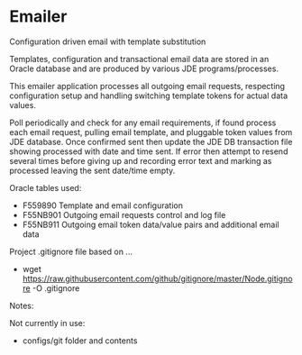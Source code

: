 # Emailer

Configuration driven email with template substitution

Templates, configuration and transactional email data are stored in an Oracle database 
and are produced by various JDE programs/processes. 

This emailer application processes all outgoing email requests, respecting configuration setup 
and handling switching template tokens for actual data values.

Poll periodically and check for any email requirements, if found process each email 
request, pulling email template, and pluggable token values from JDE database. 
Once confirmed sent then update the JDE DB transaction file showing processed with date 
and time sent. If error then attempt to resend several times before giving up and 
recording error text and marking as processed leaving the sent date/time empty.

Oracle tables used:
- F559890     Template and email configuration  
- F55NB901    Outgoing email requests control and log file
- F55NB911    Outgoing email token data/value pairs and additional email data


Project .gitignore file based on ...

- wget https://raw.githubusercontent.com/github/gitignore/master/Node.gitignore -O .gitignore

Notes: 

Not currently in use:

- configs/git folder and contents 
